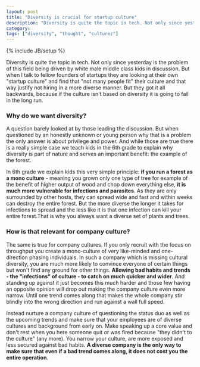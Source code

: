 ```yaml
---
layout: post
title: "Diversity is crucial for startup culture"
description: "Diversity is quite the topic in tech. Not only since yesterday is the problem of this field being driven by white male middle class kids in discussion. But when I talk to fellow founders of startups they are looking at their own \"startup culture\" and find that \"not many people fit\" their culture and that way justify not hiring in a more diverse manner. But they got it all backwards, because if the culture isn't based on diversity it is going to fail in the long run."
category: 
tags: ["diversity", "thought", "culturez"]
---
```

{% include JB/setup %}

Diversity is quite the topic in tech. Not only since yesterday is the problem of this field being driven by white male middle class kids in discussion. But when I talk to fellow founders of startups they are looking at their own \"startup culture\" and find that \"not many people fit\" their culture and that way justify not hiring in a more diverse manner. But they got it all backwards, because if the culture isn't based on diversity it is going to fail in the long run.

### Why do we want diversity?
A question barely looked at by those leading the discussion. But when questioned by an honestly unknown or young person why that is a problem the only answer is about privilege and power. And while those are true there is a really simple case we teach kids in the 6th grade to explain why diversity is part of nature and serves an important benefit: the example of the forest.

In 6th grade we explain kids this very simple principle: **if you run a forest as a mono culture** - meaning you grown only one type of tree for example of the benefit of higher output of wood and chop down everything else, **it is much more vulnerable for infections and parasites**. As they are only surrounded by other hosts, they can spread wide and fast and within weeks can destroy the entire forest. But the more diverse the longer it takes for infections to spread and the less like it is that one infection can kill your entire forest.That is why you always want a diverse set of plants and trees.

### How is that relevant for company culture?

The same is true for company cultures. If you only recruit with the focus on throughput you create a mono-culture of very like-minded and one-direction phasing individuals. In such a company which is missing cultural diversity, you are much more likely to convince everyone of certain things but won't find any ground for other things. **Allowing bad habits and trends - the "infections" of culture - to catch on much quicker and wider**. And standing up against it just becomes this much harder and those few having an opposite opinion will drop out making the company culture even more narrow. Until one trend comes along that makes the whole company stir blindly into the wrong direction and run against a wall full speed.

Instead nurture a company culture of questioning the status duo as well as the upcoming trends and make sure that your employees are of diverse cultures and background from early on. Make speaking up a core value and don't rest when you here someone quit or was fired because "they didn't to the culture" (any more). You narrow your culture, are more exposed and less secured against bad habits. **A diverse company is the only way to make sure that even if a bad trend comes along, it does not cost you the entire operation**.